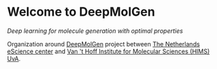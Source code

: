 # Welcome to DeepMolGen
_Deep learning for molecule generation with optimal properties_

Organization around [DeepMolGen](https://research-software-directory.org/projects/deepmolgen) project between [The Netherlands eScience center](https://www.esciencecenter.nl/) and [Van 't Hoff Institute for Molecular Sciences (HIMS) UvA](https://hims.uva.nl/).
